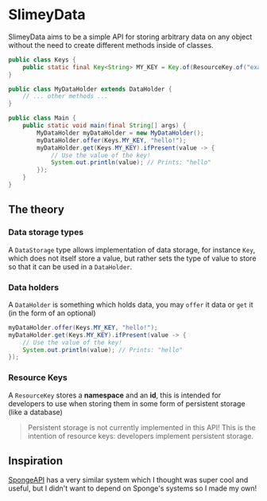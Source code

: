 # SlimeyData
SlimeyData aims to be a simple API for storing arbitrary data on any object
without the need to create different methods inside of classes.

```java
public class Keys {
    public static final Key<String> MY_KEY = Key.of(ResourceKey.of("example", "my_key"));
}

public class MyDataHolder extends DataHolder {
    // ... other methods ...
}

public class Main {
    public static void main(final String[] args) {
        MyDataHolder myDataHolder = new MyDataHolder();
        myDataHolder.offer(Keys.MY_KEY, "hello!");
        myDataHolder.get(Keys.MY_KEY).ifPresent(value -> {
            // Use the value of the key!
            System.out.println(value); // Prints: "hello"
        });
    }
}
```

## The theory
### Data storage types
A `DataStorage` type allows implementation of data storage, for instance `Key`,
which does not itself store a value, but rather sets the type of value to store so that
it can be used in a `DataHolder`.

### Data holders
A `DataHolder` is something which holds data, you may `offer` it data or `get`
it (in the form of an optional)

```java
myDataHolder.offer(Keys.MY_KEY, "hello!");
myDataHolder.get(Keys.MY_KEY).ifPresent(value -> {
    // Use the value of the key!
    System.out.println(value); // Prints: "hello"
});
```

### Resource Keys
A `ResourceKey` stores a **namespace** and an **id**, this is intended for developers
to use when storing them in some form of persistent storage (like a database)

> Persistent storage is not currently implemented in this API!
> This is the intention of resource keys: developers implement persistent storage.

## Inspiration
[SpongeAPI](https://github.com/SpongePowered/SpongeAPI) has a very similar system which
I thought was super cool and useful, but I didn't want to depend on Sponge's systems
so I made my own!